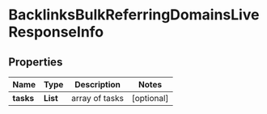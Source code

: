 # BacklinksBulkReferringDomainsLiveResponseInfo


## Properties

| Name | Type | Description | Notes |
|------------ | ------------- | ------------- | -------------|
**tasks** | **List<BacklinksBulkReferringDomainsLiveTaskInfo>** | array of tasks |[optional]|